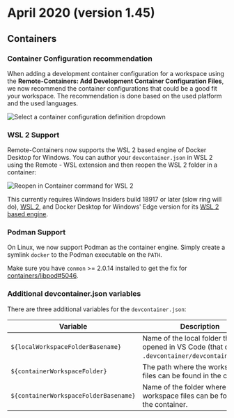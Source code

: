 # April 2020 (version 1.45)

## Containers

### Container Configuration recommendation

When adding a development container configuration for a workspace using the **Remote-Containers: Add Development Container Configuration Files**, we now recommend the container configurations that could be a good fit your workspace. The recommendation is done based on the used platform and the used languages.

![Select a container configuration definition dropdown](images/1_45/add-configuration.png)

### WSL 2 Support

Remote-Containers now supports the WSL 2 based engine of Docker Desktop for Windows. You can author your `devcontainer.json` in WSL 2 using the Remote - WSL extension and then reopen the WSL 2 folder in a container:

![Reopen in Container command for WSL 2](images/1_45/containers-wsl2-support.png)

This currently requires Windows Insiders build 18917 or later (slow ring will do), [WSL 2](https://docs.microsoft.com/windows/wsl/wsl2-install), and Docker Desktop for Windows' Edge version for its [WSL 2 based engine](https://docs.docker.com/docker-for-windows/wsl-tech-preview/).

### Podman Support

On Linux, we now support Podman as the container engine. Simply create a symlink `docker` to the Podman executable on the `PATH`.

Make sure you have `conmon` >= 2.0.14 installed to get the fix for [containers/libpod#5046](https://github.com/containers/libpod/issues/5046).

### Additional devcontainer.json variables

There are three additional variables for the `devcontainer.json`:

| Variable | Description |
|----------|----------------------|
| `${localWorkspaceFolderBasename}` | Name of the local folder that was opened in VS Code (that contains `.devcontainer/devcontainer.json`). |
| `${containerWorkspaceFolder}` | The path where the workspaces files can be found in the container. |
| `${containerWorkspaceFolderBasename}` | Name of the folder where the workspace files can be found in the container. |
